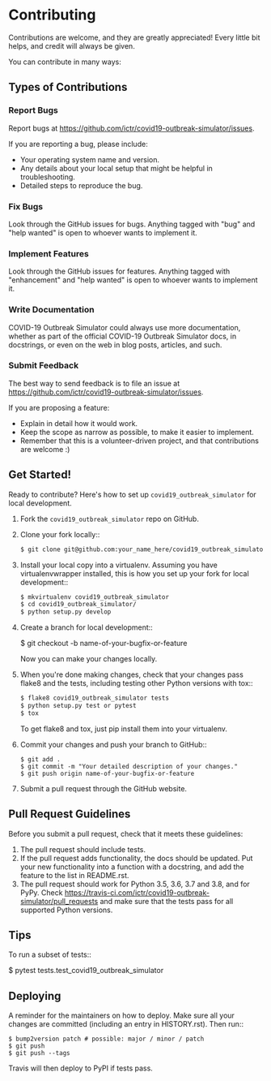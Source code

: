 # Contributing

Contributions are welcome, and they are greatly appreciated! Every little bit
helps, and credit will always be given.

You can contribute in many ways:

## Types of Contributions

### Report Bugs

Report bugs at https://github.com/ictr/covid19-outbreak-simulator/issues.

If you are reporting a bug, please include:

* Your operating system name and version.
* Any details about your local setup that might be helpful in troubleshooting.
* Detailed steps to reproduce the bug.

### Fix Bugs

Look through the GitHub issues for bugs. Anything tagged with "bug" and "help
wanted" is open to whoever wants to implement it.

### Implement Features

Look through the GitHub issues for features. Anything tagged with "enhancement"
and "help wanted" is open to whoever wants to implement it.

### Write Documentation

COVID-19 Outbreak Simulator could always use more documentation, whether as part of the
official COVID-19 Outbreak Simulator docs, in docstrings, or even on the web in blog posts,
articles, and such.

### Submit Feedback

The best way to send feedback is to file an issue at https://github.com/ictr/covid19-outbreak-simulator/issues.

If you are proposing a feature:

* Explain in detail how it would work.
* Keep the scope as narrow as possible, to make it easier to implement.
* Remember that this is a volunteer-driven project, and that contributions
  are welcome :)

## Get Started!

Ready to contribute? Here's how to set up `covid19_outbreak_simulator` for local development.

1. Fork the `covid19_outbreak_simulator` repo on GitHub.
2. Clone your fork locally::

    ```sh
    $ git clone git@github.com:your_name_here/covid19_outbreak_simulator.git
    ```

3. Install your local copy into a virtualenv. Assuming you have virtualenvwrapper installed, this is how you set up your fork for local development::

    ```sh
    $ mkvirtualenv covid19_outbreak_simulator
    $ cd covid19_outbreak_simulator/
    $ python setup.py develop
    ```

4. Create a branch for local development::

    $ git checkout -b name-of-your-bugfix-or-feature

   Now you can make your changes locally.

5. When you're done making changes, check that your changes pass flake8 and the
   tests, including testing other Python versions with tox::

    ```sh
    $ flake8 covid19_outbreak_simulator tests
    $ python setup.py test or pytest
    $ tox
    ```

   To get flake8 and tox, just pip install them into your virtualenv.

6. Commit your changes and push your branch to GitHub::

    ```
    $ git add .
    $ git commit -m "Your detailed description of your changes."
    $ git push origin name-of-your-bugfix-or-feature
    ```

7. Submit a pull request through the GitHub website.

## Pull Request Guidelines

Before you submit a pull request, check that it meets these guidelines:

1. The pull request should include tests.
2. If the pull request adds functionality, the docs should be updated. Put
   your new functionality into a function with a docstring, and add the
   feature to the list in README.rst.
3. The pull request should work for Python 3.5, 3.6, 3.7 and 3.8, and for PyPy. Check
   https://travis-ci.com/ictr/covid19-outbreak-simulator/pull_requests
   and make sure that the tests pass for all supported Python versions.

## Tips


To run a subset of tests::

$ pytest tests.test_covid19_outbreak_simulator


## Deploying

A reminder for the maintainers on how to deploy.
Make sure all your changes are committed (including an entry in HISTORY.rst).
Then run::

```
$ bump2version patch # possible: major / minor / patch
$ git push
$ git push --tags
```

Travis will then deploy to PyPI if tests pass.
